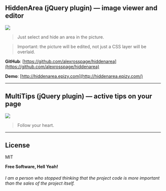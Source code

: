 

## HiddenArea (jQuery plugin) — image viewer and editor
![](https://github.com/alexrosspage/pics/blob/main/FOMA_B.png)

> Just select and hide an area in the picture.

> Important: the picture will be edited, not just a СSS layer will be overlaid.

**GitHub**: [https://github.com/alexrosspage/hiddenarea](https://github.com/alexrosspage/hiddenarea)

**Demo**: [http://hiddenarea.epizy.com](http://hiddenarea.epizy.com/)


***


## MultiTips (jQuery plugin) — active tips on your page
![](https://pandao.github.io/editor.md/examples/images/4.jpg)

> Follow your heart.


***


## License

MIT

**Free Software, Hell Yeah!**
###### I am a person who stopped thinking that the project code is more important than the sales of the project itself.
